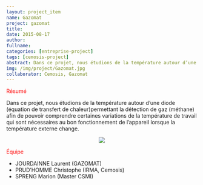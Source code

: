 ```yaml
---
layout: project_item
name: Gazomat
project: gazomat
title:
date: 2015-08-17
author:
fullname:
categories: [entreprise-project]
tags: [cemosis-project]
abstract: Dans ce projet, nous étudions de la température autour d’une diode (équation de transfert de chaleur)permettant la détection de gaz (méthane) afin de pouvoir comprendre certaines variations de la température de travail qui sont nécessaires au bon fonctionnement de l’appareil lorsque la température externe change.
img: /img/project/Gazomat.jpg
collaborator: Cemosis, Gazomat
---
```


<p style="color:red">Résumé</p>

Dans ce projet, nous étudions de la température autour d’une diode (équation de transfert de chaleur)permettant la détection de gaz (méthane) afin de pouvoir comprendre certaines variations de la température de travail qui sont nécessaires au bon fonctionnement de l’appareil lorsque la température externe change.

<center>
<img src="/img/project/Gazomat.jpg">
</center>

<p style="color:red">Équipe</p>

- JOURDAINNE Laurent (GAZOMAT)
- PRUD’HOMME Christophe (IRMA, Cemosis)
- SPRENG Marion (Master CSMI)
